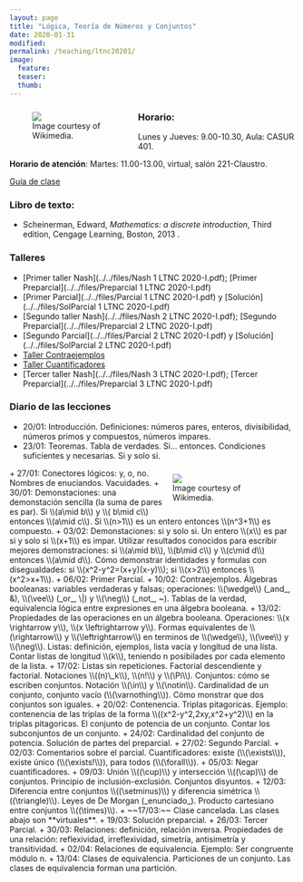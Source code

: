 ```yaml
---
layout: page
title: "Lógica, Teoría de Números y Conjuntos"
date: 2020-01-31
modified:
permalink: /teaching/ltnc20201/
image:
  feature:
  teaser:
  thumb:
---
```


<figure style="float: left; width:35%; margin-right:2%; margin-bottom:2%; margin-top:2%;">
<img src="../../images/Vennandornot.svg" />
<figcaption>Image courtesy of Wikimedia.</figcaption>
</figure>

### Horario:
  Lunes y Jueves: 9.00-10.30, Aula: CASUR 401.

**Horario de atención**:
  Martes: 11.00-13.00, virtual, salón 221-Claustro.

[Guía de clase](../../files/ltnc20201.doc)

### Libro de texto:
+ Scheinerman, Edward, _Mathematics: a discrete introduction_, Third edition, Cengage Learning, Boston, 2013 .

### Talleres
+ [Primer taller Nash](../../files/Nash 1 LTNC 2020-I.pdf); [Primer Preparcial](../../files/Preparcial 1 LTNC 2020-I.pdf)
+ [Primer Parcial](../../files/Parcial 1 LTNC 2020-I.pdf) y [Solución](../../files/SolParcial 1 LTNC 2020-I.pdf)
+ [Segundo taller Nash](../../files/Nash 2 LTNC 2020-I.pdf); [Segundo Preparcial](../../files/Preparcial 2 LTNC 2020-I.pdf)
+ [Segundo Parcial](../../files/Parcial 2 LTNC 2020-I.pdf) y [Solución](../../files/SolParcial 2 LTNC 2020-I.pdf)
+ [Taller Contraejemplos](../../files/TallerContraejemplos.pdf)
+ [Taller Cuantificadores](../../files/TallerCuantificadores.pdf)
+ [Tercer taller Nash](../../files/Nash 3 LTNC 2020-I.pdf); [Tercer Preparcial](../../files/Preparcial 3 LTNC 2020-I.pdf)

### Diario de las lecciones
+ 20/01: Introducción. Definiciones: números pares, enteros, divisibilidad, números primos y compuestos, números impares.
+ 23/01: Teoremas. Tabla de verdades. Si... entonces. Condiciones suficientes y necesarias. Si y solo si.
<figure style="float: right; width:35%; margin-left:2%; margin-bottom:2%; margin-top:2%;">
<img src="../../images/Atene.jpg"/>
<figcaption>Image courtesy of Wikimedia.</figcaption>
</figure>
+ 27/01: Conectores lógicos: y, o, no. Nombres de enuciandos. Vacuidades.
+ 30/01: Demonstaciones: una demonstación sencilla (la suma de pares es par). Si \\(a\mid b\\) y \\( b\mid c\\) entonces \\(a\mid c\\). Si \\(n>1\\) es un entero entonces \\(n^3+1\\) es compuesto.
+ 03/02: Demonstaciones: si y solo si. Un entero \\(x\\) es par si y solo si \\(x+1\\) es impar. Utilizar resultados conocidos para escribir mejores demonstraciones: si \\(a\mid b\\), \\(b\mid c\\) y \\(c\mid d\\) entonces \\(a\mid d\\). Cómo demonstrar identidades y formulas con disegualdades: si \\(x^2-y^2=(x+y)(x-y)\\); si \\(x>2\\) entonces \\(x^2>x+1\\).
+ 06/02: Primer Parcial.
+ 10/02: Contraejemplos. Álgebras booleanas: variables verdaderas y falsas; operaciones: \\(\wedge\\) (_and_, &), \\(\vee\\) (_or_, \|) y \\(\neg\\) (_not_, ~). Tablas de la verdad, equivalencia lógica entre expresiones en una álgebra booleana.
+ 13/02: Propiedades de las operaciones en un álgebra booleana. Operaciones: \\(x \rightarrow y\\), \\(x \leftrightarrow y\\). Formas equivalentes de \\(\rightarrow\\) y \\(\leftrightarrow\\) en terminos de \\(\wedge\\), \\(\vee\\) y \\(\neg\\). Listas: definición, ejemplos, lista vacía y longitud de una lista. Contar listas de longitud \\(k\\), teniendo n posibilades por cada elemento de la lista.
+ 17/02: Listas sin repeticiones. Factorial descendiente y factorial. Notaciones \\((n)\_k\\), \\(n!\\) y \\(\Pi\\). Conjuntos: cómo se escriben conjuntos. Notación \\(\in\\) y \\(\notin\\). Cardinalidad de un conjunto, conjunto vacío (\\(\varnothing\\)). Cómo monstrar que dos conjuntos son iguales.
+ 20/02: Contenencia. Triplas pitagoricas. Ejemplo: contenencia de las triplas de la forma \\((x^2-y^2,2xy,x^2+y^2)\\) en la triplas pitagoricas. El conjunto de potencia de un conjunto. Contar los subconjuntos de un conjunto.
+ 24/02: Cardinalidad del conjunto de potencia. Solución de partes del preparcial.
+ 27/02: Segundo Parcial.
+ 02/03: Comentarios sobre el parcial. Cuantificadores: existe (\\(\exists\\)), existe único (\\(\exists!\\)), para todos (\\(\forall\\)).
+ 05/03: Negar cuantificadores.
+ 09/03: Unión \\((\cup)\\) y intersección \\((\cap)\\) de conjuntos. Principio de inclusión-exclusión. Conjuntos disyuntos.
+ 12/03: Diferencia entre conjuntos \\((\setminus)\\) y diferencia simétrica \\((\triangle)\\). Leyes de De Morgan (_enunciado_). Producto cartesiano entre conjuntos \\((\times)\\).
+ ~~17/03:~~ Clase cancelada. Las clases abajo son **virtuales**.
+ 19/03: Solución preparcial.
+ 26/03: Tercer Parcial.
+ 30/03: Relaciones: definición, relación inversa. Propiedades de una relación: reflexividad, irreflexividad, simetría, antisimetría y transitividad.
+ 02/04: Relaciones de equivalencia. Ejemplo: Ser congruente módulo n.
+ 13/04: Clases de equivalencia. Particiones de un conjunto. Las clases de equivalencia forman una partición.
